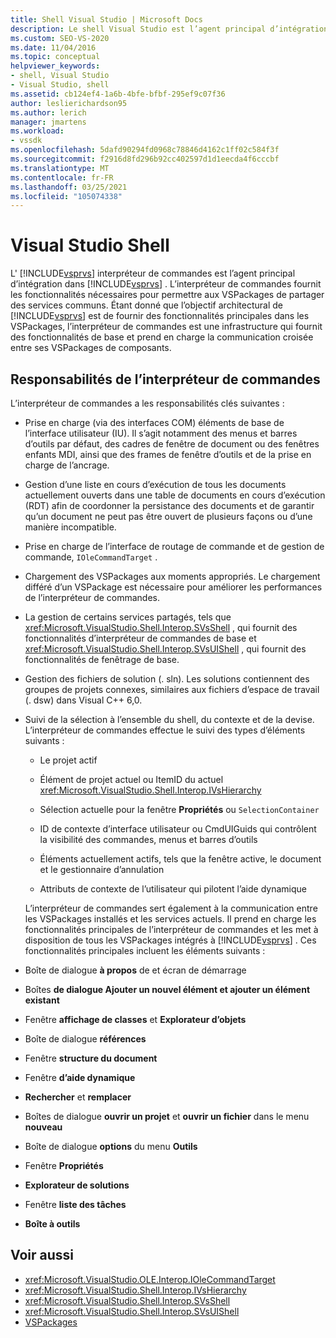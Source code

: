 ```yaml
---
title: Shell Visual Studio | Microsoft Docs
description: Le shell Visual Studio est l’agent principal d’intégration dans Visual Studio et fournit des fonctionnalités de base et prend en charge les communications croisées entre les VSPackages.
ms.custom: SEO-VS-2020
ms.date: 11/04/2016
ms.topic: conceptual
helpviewer_keywords:
- shell, Visual Studio
- Visual Studio, shell
ms.assetid: cb124ef4-1a6b-4bfe-bfbf-295ef9c07f36
author: leslierichardson95
ms.author: lerich
manager: jmartens
ms.workload:
- vssdk
ms.openlocfilehash: 5dafd90294fd0968c78846d4162c1ff02c584f3f
ms.sourcegitcommit: f2916d8fd296b92cc402597d1d1eecda4f6cccbf
ms.translationtype: MT
ms.contentlocale: fr-FR
ms.lasthandoff: 03/25/2021
ms.locfileid: "105074338"
---
```

# <a name="visual-studio-shell"></a>Visual Studio Shell
L' [!INCLUDE[vsprvs](../../code-quality/includes/vsprvs_md.md)] interpréteur de commandes est l’agent principal d’intégration dans [!INCLUDE[vsprvs](../../code-quality/includes/vsprvs_md.md)] . L’interpréteur de commandes fournit les fonctionnalités nécessaires pour permettre aux VSPackages de partager des services communs. Étant donné que l’objectif architectural de [!INCLUDE[vsprvs](../../code-quality/includes/vsprvs_md.md)] est de fournir des fonctionnalités principales dans les VSPackages, l’interpréteur de commandes est une infrastructure qui fournit des fonctionnalités de base et prend en charge la communication croisée entre ses VSPackages de composants.

## <a name="shell-responsibilities"></a>Responsabilités de l’interpréteur de commandes
 L’interpréteur de commandes a les responsabilités clés suivantes :

- Prise en charge (via des interfaces COM) éléments de base de l’interface utilisateur (IU). Il s’agit notamment des menus et barres d’outils par défaut, des cadres de fenêtre de document ou des fenêtres enfants MDI, ainsi que des frames de fenêtre d’outils et de la prise en charge de l’ancrage.

- Gestion d’une liste en cours d’exécution de tous les documents actuellement ouverts dans une table de documents en cours d’exécution (RDT) afin de coordonner la persistance des documents et de garantir qu’un document ne peut pas être ouvert de plusieurs façons ou d’une manière incompatible.

- Prise en charge de l’interface de routage de commande et de gestion de commande, `IOleCommandTarget` .

- Chargement des VSPackages aux moments appropriés. Le chargement différé d’un VSPackage est nécessaire pour améliorer les performances de l’interpréteur de commandes.

- La gestion de certains services partagés, tels que <xref:Microsoft.VisualStudio.Shell.Interop.SVsShell> , qui fournit des fonctionnalités d’interpréteur de commandes de base et <xref:Microsoft.VisualStudio.Shell.Interop.SVsUIShell> , qui fournit des fonctionnalités de fenêtrage de base.

- Gestion des fichiers de solution (. sln). Les solutions contiennent des groupes de projets connexes, similaires aux fichiers d’espace de travail (. dsw) dans Visual C++ 6,0.

- Suivi de la sélection à l’ensemble du shell, du contexte et de la devise. L’interpréteur de commandes effectue le suivi des types d’éléments suivants :

  - Le projet actif

  - Élément de projet actuel ou ItemID du actuel <xref:Microsoft.VisualStudio.Shell.Interop.IVsHierarchy>

  - Sélection actuelle pour la fenêtre **Propriétés** ou `SelectionContainer`

  - ID de contexte d’interface utilisateur ou CmdUIGuids qui contrôlent la visibilité des commandes, menus et barres d’outils

  - Éléments actuellement actifs, tels que la fenêtre active, le document et le gestionnaire d’annulation

  - Attributs de contexte de l’utilisateur qui pilotent l’aide dynamique

  L’interpréteur de commandes sert également à la communication entre les VSPackages installés et les services actuels. Il prend en charge les fonctionnalités principales de l’interpréteur de commandes et les met à disposition de tous les VSPackages intégrés à [!INCLUDE[vsprvs](../../code-quality/includes/vsprvs_md.md)] . Ces fonctionnalités principales incluent les éléments suivants :

- Boîte de dialogue **à propos** de et écran de démarrage

- Boîtes **de dialogue Ajouter un nouvel élément et ajouter un élément existant**

- Fenêtre **affichage de classes** et **Explorateur d’objets**

- Boîte de dialogue **références**

- Fenêtre **structure du document**

- Fenêtre **d’aide dynamique**

- **Rechercher** et **remplacer**

- Boîtes de dialogue **ouvrir un projet** et **ouvrir un fichier** dans le menu **nouveau**

- Boîte de dialogue **options** du menu **Outils**

- Fenêtre **Propriétés**

- **Explorateur de solutions**

- Fenêtre **liste des tâches**

- **Boîte à outils**

## <a name="see-also"></a>Voir aussi
- <xref:Microsoft.VisualStudio.OLE.Interop.IOleCommandTarget>
- <xref:Microsoft.VisualStudio.Shell.Interop.IVsHierarchy>
- <xref:Microsoft.VisualStudio.Shell.Interop.SVsShell>
- <xref:Microsoft.VisualStudio.Shell.Interop.SVsUIShell>
- [VSPackages](../../extensibility/internals/vspackages.md)
